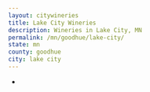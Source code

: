 ```yaml
---
layout: citywineries
title: Lake City Wineries
description: Wineries in Lake City, MN
permalink: /mn/goodhue/lake-city/
state: mn
county: goodhue
city: lake city
---
```

-
